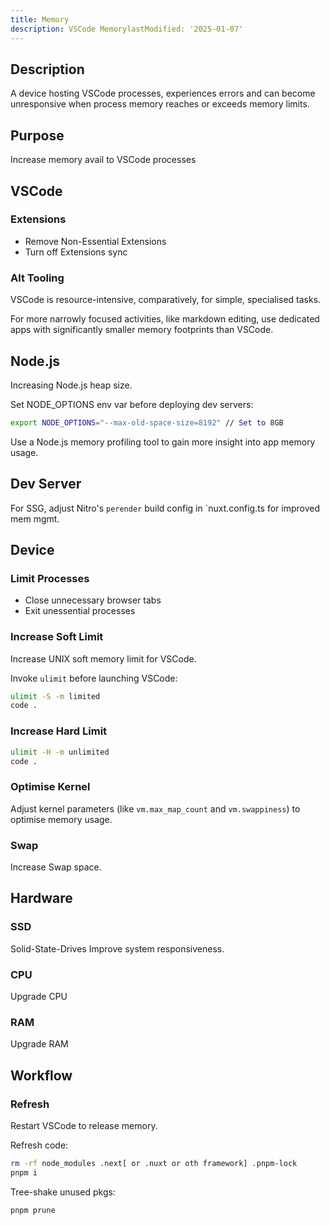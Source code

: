 ```yaml
---
title: Memory
description: VSCode MemorylastModified: '2025-01-07'
---
```


## Description

A device hosting VSCode processes,  experiences errors and can become unresponsive when process memory reaches or exceeds memory limits. 

## Purpose

Increase memory avail to VSCode processes

## VSCode

### Extensions

- Remove Non-Essential Extensions
- Turn off Extensions sync

### Alt Tooling

VSCode is resource-intensive, comparatively, for simple, specialised tasks.

For more narrowly focused activities, like markdown editing, use dedicated apps with significantly smaller memory footprints than VSCode.   

## Node.js

Increasing Node.js heap size.

 Set NODE_OPTIONS env var before deploying dev servers:

```bash
export NODE_OPTIONS="--max-old-space-size=8192" // Set to 8GB
```

Use a Node.js memory profiling tool to gain more insight into app memory usage.

## Dev Server

For SSG, adjust Nitro's `perender` build config in `nuxt.config.ts for improved mem mgmt.

## Device

### Limit Processes

- Close unnecessary browser tabs
- Exit unessential processes

### Increase Soft Limit

Increase UNIX soft memory limit for VSCode.  

Invoke `ulimit` before launching VSCode:

```bash
ulimit -S -m limited
code .
```

### Increase Hard Limit

```bash
ulimit -H -m unlimited
code .
```

### Optimise Kernel

Adjust kernel parameters (like `vm.max_map_count` and `vm.swappiness`) to optimise memory usage.

### Swap 

Increase Swap space.

## Hardware

### SSD

Solid-State-Drives Improve system responsiveness.

### CPU

Upgrade CPU

### RAM

Upgrade RAM

## Workflow

### Refresh

Restart VSCode to release memory.  

Refresh code:

```bash
rm -rf node_modules .next[ or .nuxt or oth framework] .pnpm-lock
pnpm i
```

Tree-shake unused pkgs:

```bash
pnpm prune
```

